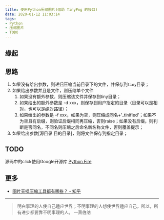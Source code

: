 ```yaml
---
title: 使用Python压缩图片(借助 TinyPng 的接口)
date: 2020-01-12 11:03:14
tags:
- Python
- 压缩图片
- TODO
---
```

## 缘起

## 思路

1. 如果没有给出参数，则递归压缩当前目录下的文件，并保存到`tiny`目录；
2. 如果给出参数并且是文件，则压缩单个文件
    1. 如果没有额外参数，则压缩该文件并保存到tiny目录；
    2. 如果给出的额外参数是 -d xxx，则保存到用户指定的目录（目录可以是相对，也可以是绝对路径）；
    3. 如果给出的参数是 -f  xxx，如果为空，则压缩成同名+'_tinified'；如果不为空且有后缀，则验证后缀相同再压缩，否则raise；如果没有后缀，则判断是否同名，不同名则压缩之后命名新名称文件，否则覆盖提示；
3. 如果给出参数[源目录 目的目录]，则将文件保存到指定目录；

## TODO

源码中的click使用Google开源库 [Python Fire ](https://github.com/google/python-fire)

## 更多

- [图片无损压缩工具都有哪些？ - 知乎](https://www.zhihu.com/question/19779256)
---
> 明白事理的人使自己适应世界；不明事理的人想使世界适应自己。所以，所有进步都要靠不明事理的人。 --萧伯纳